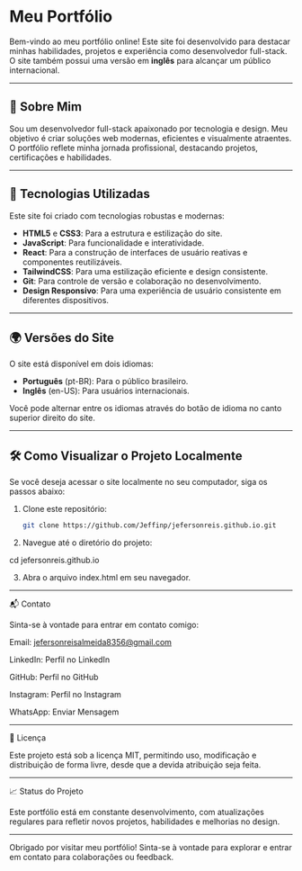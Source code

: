 # Meu Portfólio

Bem-vindo ao meu portfólio online! Este site foi desenvolvido para destacar minhas habilidades, projetos e experiência como desenvolvedor full-stack. O site também possui uma versão em **inglês** para alcançar um público internacional.

---

## 🚀 **Sobre Mim**

Sou um desenvolvedor full-stack apaixonado por tecnologia e design. Meu objetivo é criar soluções web modernas, eficientes e visualmente atraentes. O portfólio reflete minha jornada profissional, destacando projetos, certificações e habilidades.

---

## 🌟 **Tecnologias Utilizadas**

Este site foi criado com tecnologias robustas e modernas:

- **HTML5** e **CSS3**: Para a estrutura e estilização do site.
- **JavaScript**: Para funcionalidade e interatividade.
- **React**: Para a construção de interfaces de usuário reativas e componentes reutilizáveis.
- **TailwindCSS**: Para uma estilização eficiente e design consistente.
- **Git**: Para controle de versão e colaboração no desenvolvimento.
- **Design Responsivo**: Para uma experiência de usuário consistente em diferentes dispositivos.

---

## 🌍 **Versões do Site**

O site está disponível em dois idiomas:

- **Português** (pt-BR): Para o público brasileiro.
- **Inglês** (en-US): Para usuários internacionais.

Você pode alternar entre os idiomas através do botão de idioma no canto superior direito do site.

---

## 🛠️ **Como Visualizar o Projeto Localmente**

Se você deseja acessar o site localmente no seu computador, siga os passos abaixo:

1. Clone este repositório:

   ```bash
   git clone https://github.com/Jeffinp/jefersonreis.github.io.git

2. Navegue até o diretório do projeto:

cd jefersonreis.github.io


3. Abra o arquivo index.html em seu navegador.




---

📬 Contato

Sinta-se à vontade para entrar em contato comigo:

Email: jefersonreisalmeida8356@gmail.com

LinkedIn: Perfil no LinkedIn

GitHub: Perfil no GitHub

Instagram: Perfil no Instagram

WhatsApp: Enviar Mensagem



---

📝 Licença

Este projeto está sob a licença MIT, permitindo uso, modificação e distribuição de forma livre, desde que a devida atribuição seja feita.


---

📈 Status do Projeto

Este portfólio está em constante desenvolvimento, com atualizações regulares para refletir novos projetos, habilidades e melhorias no design.


---

Obrigado por visitar meu portfólio! Sinta-se à vontade para explorar e entrar em contato para colaborações ou feedback.



